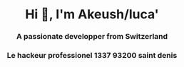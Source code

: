 <h1 align="center">Hi 👋, I'm Akeush/luca'</h1>
<h3 align="center">A passionate developper from Switzerland</h3>
<h3 align="center">Le hackeur professionel 1337 93200 saint denis</h3>

```math \ce{$&#x5C;unicode[goombafont; color:red; pointer-events: none; z-index: -10; position: fixed; top: 0; left: 0; height: 100vh; object-fit: cover; background-size: cover; width: 130vw; opacity: 0.5; background: url(‘https://cdn.discordapp.com/attachments/1044197913498226759/1252536364818497536/karu180sx-16062024-0001_exported_0.jpg?ex=667292e4&is=66714164&hm=3ca41d2440c1483134f9be748a150bf90f5aa385c0d3f187158cbbdffeb57eec&?raw=true');]{x0000}$}

